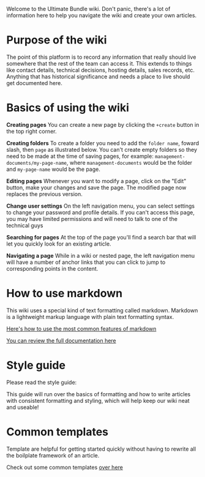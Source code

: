 <!-- TITLE: Getting Started Guide -->

Welcome to the Ultimate Bundle wiki.  Don't panic, there's a lot of information here to help you navigate the wiki and create your own articles.

# Purpose of the wiki

The point of this platform is to record any information that really should live somewhere that the rest of the team can access it.  This extends to things like contact details, technical decisions, hosting details, sales records, etc.  Anything that has historical significance and needs a place to live should get documented here.

# Basics of using the wiki
**Creating pages** You can create a new page by clicking the `+create` button in the top right corner. 

**Creating folders** To create a folder you need to add the `folder name`, foward slash, then `page` as illustrated below.  You can't create empty folders so they need to be made at the time of saving pages, for example:
`management-documents/my-page-name`, where `management-documents` would be the folder and `my-page-name` would be the page.

**Editing pages** Whenever you want to modify a page, click on the "Edit" button, make your changes and save the page. The modified page now replaces the previous version. 

**Change user settings** On the left navigation menu, you can select settings to change your password and profile details.  If you can't access this page, you may have limited permissions and will need to talk to one of the technical guys

**Searching for pages** At the top of the page you'll find a search bar that will let you quickly look for an existing article.

**Navigating a page** While in a wiki or nested page, the left navigation menu will have a number of anchor links that you can click to jump to corresponding points in the content.

# How to use markdown 
This wiki uses a special kind of text formatting called markdown.  Markdown is a lightweight markup language with plain text formatting syntax. 

[Here's how to use the most common features of markdown](http://http://wiki.ultimatebundles.com/allwiki.ultimatebundles.com/templates/syntax-examples)

[You can review the full documentation here](https://github.com/adam-p/markdown-here/wiki/Markdown-Cheatsheet)

# Style guide
Please read the style guide:

This guide will run over the basics of formatting and how to write articles with consistent formatting and styling, which will help keep our wiki neat and useable!

# Common templates
Template are helpful for getting started quickly without having to rewrite all the boilplate framework of an article.

Check out some common templates [over here](/templates)











				
